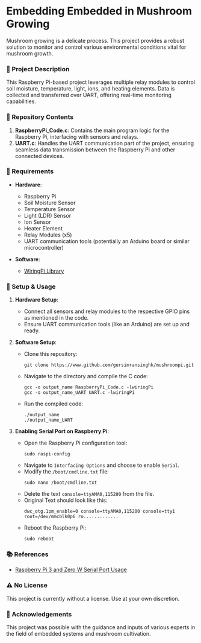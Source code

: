 # Embedding Embedded in Mushroom Growing

Mushroom growing is a delicate process. This project provides a robust solution to monitor and control various environmental conditions vital for mushroom growth.

### 🍄 Project Description
This Raspberry Pi-based project leverages multiple relay modules to control soil moisture, temperature, light, ions, and heating elements. Data is collected and transferred over UART, offering real-time monitoring capabilities.

### 📁 Repository Contents

1. **RaspberryPi_Code.c**: Contains the main program logic for the Raspberry Pi, interfacing with sensors and relays.
2. **UART.c**: Handles the UART communication part of the project, ensuring seamless data transmission between the Raspberry Pi and other connected devices.

### 🧰 Requirements

- **Hardware**:
  - Raspberry Pi
  - Soil Moisture Sensor
  - Temperature Sensor
  - Light (LDR) Sensor
  - Ion Sensor
  - Heater Element
  - Relay Modules (x5)
  - UART communication tools (potentially an Arduino board or similar microcontroller)

- **Software**:
  - [WiringPi Library](http://wiringpi.com/)

### 🔧 Setup & Usage

1. **Hardware Setup**:
   - Connect all sensors and relay modules to the respective GPIO pins as mentioned in the code.
   - Ensure UART communication tools (like an Arduino) are set up and ready.

2. **Software Setup**:
   - Clone this repository:
     ```
     git clone https://www.github.com/gursimransinghk/mushroompi.git
     ```
   - Navigate to the directory and compile the C code:
     ```
     gcc -o output_name RaspberryPi_Code.c -lwiringPi
     gcc -o output_name_UART UART.c -lwiringPi
     ```
   - Run the compiled code:
     ```
     ./output_name
     ./output_name_UART
     ```

3. **Enabling Serial Port on Raspberry Pi**:
   - Open the Raspberry Pi configuration tool:
     ```
     sudo raspi-config
     ```
   - Navigate to `Interfacing Options` and choose to enable `Serial`.
   - Modify the `/boot/cmdline.txt` file:
     ```
     sudo nano /boot/cmdline.txt
     ```
   - Delete the text `console=ttyAMA0,115200` from the file.
   - Original Text should look like this:
     ```
     dwc_otg.1pm_enable=0 console=ttyAMA0,115200 console=tty1 root=/dev/mmcblk0p6 ro.............
     ```
   - Reboot the Raspberry Pi:
     ```
     sudo reboot
     ```

### 📚 References

- [Raspberry Pi 3 and Zero W Serial Port Usage](https://www.abelectronics.co.uk/kb/article/1035/raspberry-pi-3-and-zero-w-serial-port-usage)

### ⚠️ No License

This project is currently without a license. Use at your own discretion.

### 📢 Acknowledgements

This project was possible with the guidance and inputs of various experts in the field of embedded systems and mushroom cultivation.
